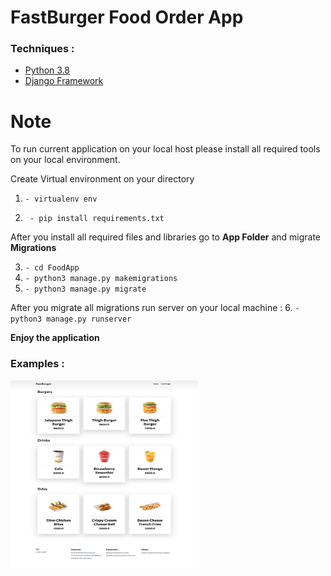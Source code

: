 
# FastBurger  Food Order App




### Techniques :

* [Python 3.8](https://www.python.org/)
* [Django Framework](https://www.djangoproject.com/)


# Note

To run current application on your local host please install all required tools on your local environment. 

Create Virtual environment on your directory

1. `- virtualenv env`

2. ` - pip install requirements.txt`

After you install all required files and libraries go to **App Folder** and migrate **Migrations**

3. `- cd FoodApp`
4. `- python3 manage.py makemigrations`
5. `- python3 manage.py migrate`

After you migrate all migrations run server on your local machine :
6. `- python3 manage.py runserver`

**Enjoy the application**

### Examples :
<img src="https://github.com/barkhayot/FastBurger/blob/main/screencapture-localhost-8000-foods-2022-01-02-16_56_25.jpg" width="300" height="300" />
